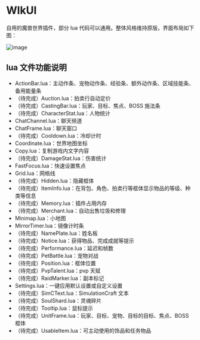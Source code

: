 # WlkUI

自用的魔兽世界插件，部分 lua 代码可以通用。整体风格维持原版，界面布局如下图：

![image](https://github.com/czy211/picture-library/blob/master/images/WlkUI.jpg)

## lua 文件功能说明

- ActionBar.lua：主动作条、宠物动作条、经验条、额外动作条、区域技能条、备用能量条
- （待完成）Auction.lua：拍卖行自动定价
- （待完成）CastingBar.lua：玩家、目标、焦点、BOSS 施法条
- （待完成）CharacterStat.lua：人物统计
- ChatChannel.lua：聊天频道
- ChatFrame.lua：聊天窗口
- （待完成）Cooldown.lua：冷却计时
- Coordinate.lua：世界地图坐标
- Copy.lua：复制游戏内文字内容
- （待完成）DamageStat.lua：伤害统计
- FastFocus.lua：快速设置焦点
- Grid.lua：网格线
- （待完成）Hidden.lua：隐藏框体
- （待完成）ItemInfo.lua：在背包、角色、拍卖行等框体显示物品的等级、种类等信息
- （待完成）Memory.lua：插件占用内存
- （待完成）Merchant.lua：自动出售垃圾和修理
- Minimap.lua：小地图
- MirrorTimer.lua：镜像计时条
- （待完成）NamePlate.lua：姓名板
- （待完成）Notice.lua：获得物品、完成成就等提示
- （待完成）Performance.lua：延迟和帧数
- （待完成）PetBattle.lua：宠物对战
- （待完成）Position.lua：框体位置
- （待完成）PvpTalent.lua：pvp 天赋
- （待完成）RaidMarker.lua：副本标记
- Settings.lua：一键应用默认设置或自定义设置
- （待完成）SimCText.lua：SimulationCraft 文本
- （待完成）SoulShard.lua：灵魂碎片
- （待完成）Tooltip.lua：鼠标提示
- （待完成）UnitFrame.lua：玩家、目标、宠物、目标的目标、焦点、BOSS 框体
- （待完成）UsableItem.lua：可主动使用的饰品和任务物品
